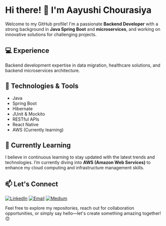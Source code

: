 # Hi there! 👋 I'm Aayushi Chourasiya

Welcome to my GitHub profile! I'm a passionate **Backend Developer** with a strong background in **Java Spring Boot** and **microservices**, and working on innovative solutions for challenging projects. 

## 💻 Experience
Backend development expertise in data migration, healthcare solutions, and backend microservices architecture.

## 🔧 Technologies & Tools
  - Java
  - Spring Boot
  - Hibernate
  - JUnit & Mockito
  - RESTful APIs
  - React Native
  - AWS (Currently learning)

## 🌱 Currently Learning
I believe in continuous learning to stay updated with the latest trends and technologies. I’m currently diving into **AWS (Amazon Web Services)** to enhance my cloud computing and infrastructure management skills.

## 📫 Let's Connect

[![LinkedIn](https://img.shields.io/badge/-LinkedIn-0077B5?style=flat-square&logo=linkedin&logoColor=white)](https://www.linkedin.com/in/aayushi-chourasiya/)
[![Email](https://img.shields.io/badge/-Email-D14836?style=flat-square&logo=gmail&logoColor=white)](mailto:aayushichourasiyaa@gmail.com)
[![Medium](https://img.shields.io/badge/-Medium-343230?style=flat-square&logo=medium&logoColor=white)](https://medium.com/@aayushichourasiya)

Feel free to explore my repositories, reach out for collaboration opportunities, or simply say hello—let's create something amazing together! 😊
